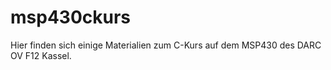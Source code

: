 # msp430ckurs

Hier finden sich einige Materialien zum C-Kurs auf dem MSP430 des DARC OV F12 Kassel. 
